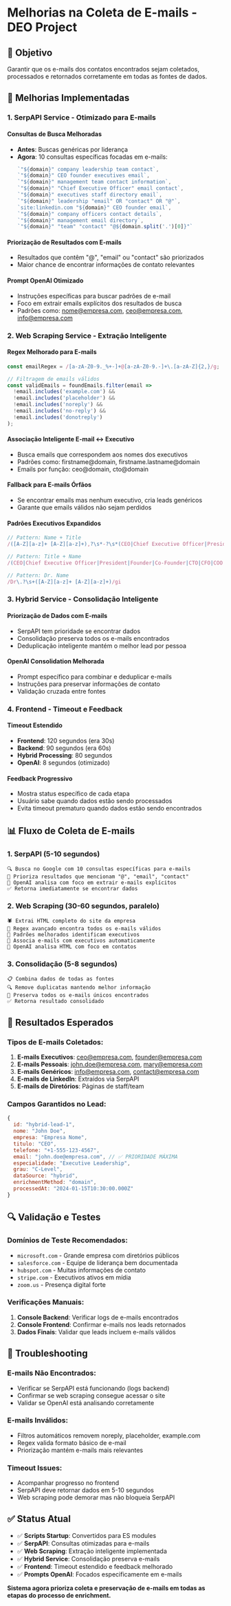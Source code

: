 # Melhorias na Coleta de E-mails - DEO Project

## 🎯 Objetivo
Garantir que os e-mails dos contatos encontrados sejam coletados, processados e retornados corretamente em todas as fontes de dados.

## 🔧 Melhorias Implementadas

### 1. SerpAPI Service - Otimizado para E-mails

#### **Consultas de Busca Melhoradas**
- **Antes**: Buscas genéricas por liderança
- **Agora**: 10 consultas específicas focadas em e-mails:
  ```javascript
  `"${domain}" company leadership team contact`,
  `"${domain}" CEO founder executives email`,
  `"${domain}" management team contact information`,
  `"${domain}" "Chief Executive Officer" email contact`,
  `"${domain}" executives staff directory email`,
  `"${domain}" leadership "email" OR "contact" OR "@"`,
  `site:linkedin.com "${domain}" CEO founder email`,
  `"${domain}" company officers contact details`,
  `"${domain}" management email directory`,
  `"${domain}" "team" "contact" "@${domain.split('.')[0]}"`
  ```

#### **Priorização de Resultados com E-mails**
- Resultados que contêm "@", "email" ou "contact" são priorizados
- Maior chance de encontrar informações de contato relevantes

#### **Prompt OpenAI Otimizado**
- Instruções específicas para buscar padrões de e-mail
- Foco em extrair emails explícitos dos resultados de busca
- Padrões como: nome@empresa.com, ceo@empresa.com, info@empresa.com

### 2. Web Scraping Service - Extração Inteligente

#### **Regex Melhorado para E-mails**
```javascript
const emailRegex = /[a-zA-Z0-9._%+-]+@[a-zA-Z0-9.-]+\.[a-zA-Z]{2,}/g;

// Filtragem de emails válidos
const validEmails = foundEmails.filter(email => 
  !email.includes('example.com') && 
  !email.includes('placeholder') &&
  !email.includes('noreply') &&
  !email.includes('no-reply') &&
  !email.includes('donotreply')
);
```

#### **Associação Inteligente E-mail ↔ Executivo**
- Busca emails que correspondem aos nomes dos executivos
- Padrões como: firstname@domain, firstname.lastname@domain
- Emails por função: ceo@domain, cto@domain

#### **Fallback para E-mails Órfãos**
- Se encontrar emails mas nenhum executivo, cria leads genéricos
- Garante que emails válidos não sejam perdidos

#### **Padrões Executivos Expandidos**
```javascript
// Pattern: Name + Title
/([A-Z][a-z]+ [A-Z][a-z]+),?\s*-?\s*(CEO|Chief Executive Officer|President|Founder|Co-Founder|CTO|Chief Technology Officer|CFO|Chief Financial Officer|COO|Chief Operating Officer|VP|Vice President|Director|Managing Director)/gi

// Pattern: Title + Name  
/(CEO|Chief Executive Officer|President|Founder|Co-Founder|CTO|CFO|COO|VP|Vice President|Director)[\s:,-]+([A-Z][a-z]+ [A-Z][a-z]+)/gi

// Pattern: Dr. Name
/Dr\.?\s+([A-Z][a-z]+ [A-Z][a-z]+)/gi
```

### 3. Hybrid Service - Consolidação Inteligente

#### **Priorização de Dados com E-mails**
- SerpAPI tem prioridade se encontrar dados
- Consolidação preserva todos os e-mails encontrados
- Deduplicação inteligente mantém o melhor lead por pessoa

#### **OpenAI Consolidation Melhorada**
- Prompt específico para combinar e deduplicar e-mails
- Instruções para preservar informações de contato
- Validação cruzada entre fontes

### 4. Frontend - Timeout e Feedback

#### **Timeout Estendido**
- **Frontend**: 120 segundos (era 30s)
- **Backend**: 90 segundos (era 60s)
- **Hybrid Processing**: 80 segundos
- **OpenAI**: 8 segundos (otimizado)

#### **Feedback Progressivo**
- Mostra status específico de cada etapa
- Usuário sabe quando dados estão sendo processados
- Evita timeout prematuro quando dados estão sendo encontrados

## 📊 Fluxo de Coleta de E-mails

### **1. SerpAPI (5-10 segundos)**
```
🔍 Busca no Google com 10 consultas específicas para e-mails
📧 Prioriza resultados que mencionam "@", "email", "contact"  
🤖 OpenAI analisa com foco em extrair e-mails explícitos
✅ Retorna imediatamente se encontrar dados
```

### **2. Web Scraping (30-60 segundos, paralelo)**
```
🕷️ Extrai HTML completo do site da empresa
📧 Regex avançado encontra todos os e-mails válidos
👥 Padrões melhorados identificam executivos
🔗 Associa e-mails com executivos automaticamente
🤖 OpenAI analisa HTML com foco em contatos
```

### **3. Consolidação (5-8 segundos)**
```
📋 Combina dados de todas as fontes
🔍 Remove duplicatas mantendo melhor informação
📧 Preserva todos os e-mails únicos encontrados
✅ Retorna resultado consolidado
```

## 🎯 Resultados Esperados

### **Tipos de E-mails Coletados:**
1. **E-mails Executivos**: ceo@empresa.com, founder@empresa.com
2. **E-mails Pessoais**: john.doe@empresa.com, mary@empresa.com  
3. **E-mails Genéricos**: info@empresa.com, contact@empresa.com
4. **E-mails de LinkedIn**: Extraídos via SerpAPI
5. **E-mails de Diretórios**: Páginas de staff/team

### **Campos Garantidos no Lead:**
```javascript
{
  id: "hybrid-lead-1",
  nome: "John Doe",
  empresa: "Empresa Nome", 
  titulo: "CEO",
  telefone: "+1-555-123-4567",
  email: "john.doe@empresa.com", // ✅ PRIORIDADE MÁXIMA
  especialidade: "Executive Leadership",
  grau: "C-Level",
  dataSource: "hybrid",
  enrichmentMethod: "domain",
  processedAt: "2024-01-15T10:30:00.000Z"
}
```

## 🔍 Validação e Testes

### **Domínios de Teste Recomendados:**
- `microsoft.com` - Grande empresa com diretórios públicos
- `salesforce.com` - Equipe de liderança bem documentada  
- `hubspot.com` - Muitas informações de contato
- `stripe.com` - Executivos ativos em mídia
- `zoom.us` - Presença digital forte

### **Verificações Manuais:**
1. **Console Backend**: Verificar logs de e-mails encontrados
2. **Console Frontend**: Confirmar e-mails nos leads retornados
3. **Dados Finais**: Validar que leads incluem e-mails válidos

## 🚨 Troubleshooting

### **E-mails Não Encontrados:**
- Verificar se SerpAPI está funcionando (logs backend)
- Confirmar se web scraping consegue acessar o site
- Validar se OpenAI está analisando corretamente

### **E-mails Inválidos:**
- Filtros automáticos removem noreply, placeholder, example.com
- Regex valida formato básico de e-mail
- Priorização mantém e-mails mais relevantes

### **Timeout Issues:**
- Acompanhar progresso no frontend
- SerpAPI deve retornar dados em 5-10 segundos
- Web scraping pode demorar mas não bloqueia SerpAPI

## ✅ Status Atual

- ✅ **Scripts Startup**: Convertidos para ES modules
- ✅ **SerpAPI**: Consultas otimizadas para e-mails
- ✅ **Web Scraping**: Extração inteligente implementada  
- ✅ **Hybrid Service**: Consolidação preserva e-mails
- ✅ **Frontend**: Timeout estendido e feedback melhorado
- ✅ **Prompts OpenAI**: Focados especificamente em e-mails

**Sistema agora prioriza coleta e preservação de e-mails em todas as etapas do processo de enrichment.** 